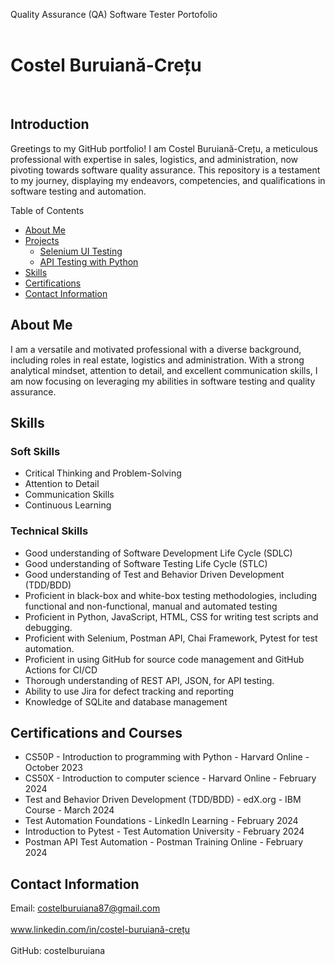 Quality Assurance (QA) Software Tester Portofolio
<br> 
<br>

# Costel Buruiană-Crețu

<br>

Introduction
------------

Greetings to my GitHub portfolio! I am Costel Buruiană-Crețu, a meticulous professional with expertise in sales, logistics, and administration, now pivoting towards software quality assurance. This repository is a testament to my journey, displaying my endeavors, competencies, and qualifications in software testing and automation.

Table of Contents


* [About Me](#about-me)
* [Projects](#projects)
    - <a href="https://github.com/costelburuiana/selenium">Selenium UI Testing</a>
    - <a href="https://github.com/costelburuiana/api_test_python">API Testing with Python</a> 
* [Skills](#skills)
* [Certifications](#certifications)
* [Contact Information](#contact-information)

About Me
--------

I am a versatile and motivated professional with a diverse background, including roles in real estate, logistics and administration. With a strong analytical mindset, attention to detail, and excellent communication skills, I am now focusing on leveraging my abilities in software testing and quality assurance.



## Skills


### Soft Skills


* Critical Thinking and Problem-Solving
* Attention to Detail
* Communication Skills
* Continuous Learning

### Technical Skills




* Good understanding of Software Development Life Cycle (SDLC)
* Good understanding of Software Testing Life Cycle (STLC)
* Good understanding of Test and Behavior Driven Development (TDD/BDD)
* Proficient in black-box and white-box testing methodologies, including functional and non-functional, manual and automated testing
* Proficient in Python, JavaScript, HTML, CSS for writing test scripts and debugging.
* Proficient with Selenium, Postman API, Chai Framework, Pytest for test automation.
* Proficient in using GitHub for source code management and GitHub Actions for CI/CD
* Thorough understanding of REST API, JSON, for API testing.
* Ability to use Jira for defect tracking and reporting
* Knowledge of SQLite and database management


Certifications and Courses
--------------------------

* CS50P - Introduction to programming with Python - Harvard Online - October 2023
* CS50X - Introduction to computer science - Harvard Online - February 2024
* Test and Behavior Driven Development (TDD/BDD) - edX.org - IBM Course - March 2024
* Test Automation Foundations - LinkedIn Learning - February 2024
* Introduction to Pytest - Test Automation University - February 2024
* Postman API Test Automation - Postman Training Online - February 2024

Contact Information
-------------------

Email: costelburuiana87@gmail.com <br> <br>
www.linkedin.com/in/costel-buruiană-crețu <br> <br>
GitHub: costelburuiana  




